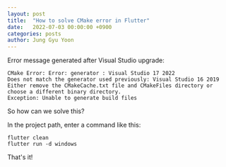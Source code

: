 ```yaml
---
layout: post
title:  "How to solve CMake error in Flutter"
date:   2022-07-03 00:00:00 +0900
categories: posts
author: Jung Gyu Yoon
---
```

Error message generated after Visual Studio upgrade:

```
CMake Error: Error: generator : Visual Studio 17 2022
Does not match the generator used previously: Visual Studio 16 2019
Either remove the CMakeCache.txt file and CMakeFiles directory or choose a different binary directory.
Exception: Unable to generate build files
```

So how can we solve this?

In the project path, enter a command like this:

```
flutter clean
flutter run -d windows
```

That's it!
